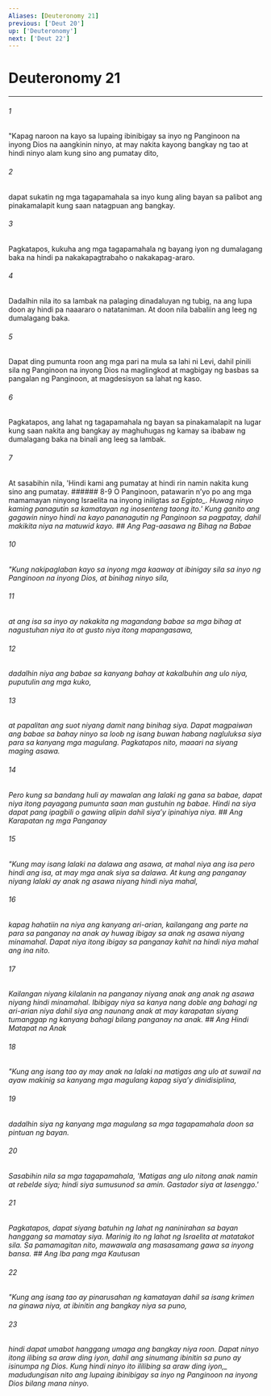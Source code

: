 ```yaml
---
Aliases: [Deuteronomy 21]
previous: ['Deut 20']
up: ['Deuteronomy']
next: ['Deut 22']
---
```

# Deuteronomy 21

***






















###### 1 










"Kapag naroon na kayo sa lupaing ibinibigay sa inyo ng Panginoon na inyong Dios na aangkinin ninyo, at may nakita kayong bangkay ng tao at hindi ninyo alam kung sino ang pumatay dito, 





















###### 2 










dapat sukatin ng mga tagapamahala sa inyo kung aling bayan sa palibot ang pinakamalapit kung saan natagpuan ang bangkay. 





















###### 3 










Pagkatapos, kukuha ang mga tagapamahala ng bayang iyon ng dumalagang baka na hindi pa nakakapagtrabaho o nakakapag-araro. 





















###### 4 










Dadalhin nila ito sa lambak na palaging dinadaluyan ng tubig, na ang lupa doon ay hindi pa naaararo o natataniman. At doon nila babaliin ang leeg ng dumalagang baka. 





















###### 5 










Dapat ding pumunta roon ang mga pari na mula sa lahi ni Levi, dahil pinili sila ng Panginoon na inyong Dios na maglingkod at magbigay ng basbas sa pangalan ng Panginoon, at magdesisyon sa lahat ng kaso. 





















###### 6 










Pagkatapos, ang lahat ng tagapamahala ng bayan sa pinakamalapit na lugar kung saan nakita ang bangkay ay maghuhugas ng kamay sa ibabaw ng dumalagang baka na binali ang leeg sa lambak. 





















###### 7 










At sasabihin nila, 'Hindi kami ang pumatay at hindi rin namin nakita kung sino ang pumatay. ###### 8-9 O Panginoon, patawarin nʼyo po ang mga mamamayan ninyong Israelita na inyong iniligtas <i class="trans-change">sa Egipto_. Huwag ninyo kaming panagutin sa kamatayan ng inosenteng taong ito.' Kung ganito ang gagawin ninyo hindi na kayo pananagutin ng Panginoon sa pagpatay, dahil makikita niya na matuwid kayo. ## Ang Pag-aasawa ng Bihag na Babae 





















###### 10 










"Kung nakipaglaban kayo sa inyong mga kaaway at ibinigay sila sa inyo ng Panginoon na inyong Dios, at binihag ninyo sila, 





















###### 11 










at ang isa sa inyo ay nakakita ng magandang babae sa mga bihag at nagustuhan niya ito at gusto niya itong mapangasawa, 





















###### 12 










dadalhin niya ang babae sa kanyang bahay at kakalbuhin ang ulo niya, puputulin ang mga kuko, 





















###### 13 










at papalitan ang suot niyang damit nang binihag siya. Dapat magpaiwan ang babae sa bahay ninyo sa loob ng isang buwan habang nagluluksa siya para sa kanyang mga magulang. Pagkatapos nito, maaari na siyang maging asawa. 





















###### 14 










Pero kung sa bandang huli ay mawalan ang lalaki ng gana sa babae, dapat niya itong payagang pumunta saan man gustuhin ng babae. Hindi na siya dapat pang ipagbili o gawing alipin dahil siyaʼy ipinahiya niya. ## Ang Karapatan ng mga Panganay 





















###### 15 










"Kung may isang lalaki na dalawa ang asawa, at mahal niya ang isa pero hindi ang isa, at may mga anak siya sa dalawa. At kung ang panganay niyang lalaki ay anak ng asawa niyang hindi niya mahal, 





















###### 16 










kapag hahatiin na niya ang kanyang ari-arian, kailangang ang parte na para sa panganay na anak ay huwag ibigay sa anak ng asawa niyang minamahal. Dapat niya itong ibigay sa panganay kahit na hindi niya mahal ang ina nito. 





















###### 17 










Kailangan niyang kilalanin na panganay niyang anak ang anak ng asawa niyang hindi minamahal. Ibibigay niya sa kanya nang doble ang bahagi ng ari-arian niya dahil siya ang naunang anak at may karapatan siyang tumanggap ng kanyang bahagi bilang panganay na anak. ## Ang Hindi Matapat na Anak 





















###### 18 










"Kung ang isang tao ay may anak na lalaki na matigas ang ulo at suwail na ayaw makinig sa kanyang mga magulang kapag siyaʼy dinidisiplina, 





















###### 19 










dadalhin siya ng kanyang mga magulang sa mga tagapamahala doon sa pintuan ng bayan. 





















###### 20 










Sasabihin nila sa mga tagapamahala, 'Matigas ang ulo nitong anak namin at rebelde siya; hindi siya sumusunod sa amin. Gastador siya at lasenggo.' 





















###### 21 










Pagkatapos, dapat siyang batuhin ng lahat ng naninirahan sa bayan hanggang sa mamatay siya. Marinig ito ng lahat ng Israelita at matatakot sila. Sa pamamagitan nito, mawawala ang masasamang gawa sa inyong bansa. ## Ang Iba pang mga Kautusan 





















###### 22 










"Kung ang isang tao ay pinarusahan ng kamatayan dahil sa isang krimen na ginawa niya, at ibinitin ang bangkay niya sa puno, 





















###### 23 










hindi dapat umabot hanggang umaga ang bangkay niya roon. Dapat ninyo itong ilibing sa araw ding iyon, dahil ang sinumang ibinitin sa puno ay isinumpa ng Dios. Kung hindi ninyo ito ililibing <i class="trans-change">sa araw ding iyon,_ madudungisan nito ang lupaing ibinibigay sa inyo ng Panginoon na inyong Dios bilang mana ninyo.
